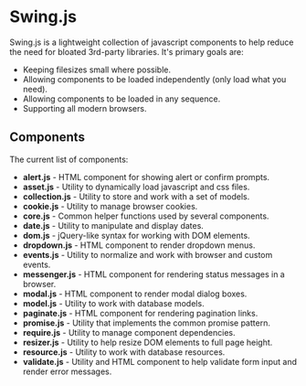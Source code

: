 Swing.js
========

Swing.js is a lightweight collection of javascript components to help reduce the need for bloated 3rd-party libraries. It's primary goals are:

* Keeping filesizes small where possible.
* Allowing components to be loaded independently (only load what you need).
* Allowing components to be loaded in any sequence.
* Supporting all modern browsers.

Components
----------

The current list of components:

* **alert.js** - HTML component for showing alert or confirm prompts.
* **asset.js** - Utility to dynamically load javascript and css files.
* **collection.js** - Utility to store and work with a set of models.
* **cookie.js** - Utility to manage browser cookies.
* **core.js** - Common helper functions used by several components.
* **date.js** - Utility to manipulate and display dates.
* **dom.js** - jQuery-like syntax for working with DOM elements.
* **dropdown.js** - HTML component to render dropdown menus.
* **events.js** - Utility to normalize and work with browser and custom events.
* **messenger.js** - HTML component for rendering status messages in a browser.
* **modal.js** - HTML component to render modal dialog boxes.
* **model.js** - Utility to work with database models.
* **paginate.js** - HTML component for rendering pagination links.
* **promise.js** - Utility that implements the common promise pattern.
* **require.js** - Utility to manage component dependencies.
* **resizer.js** - Utility to help resize DOM elements to full page height.
* **resource.js** - Utility to work with database resources.
* **validate.js** - Utility and HTML component to help validate form input and render error messages.

